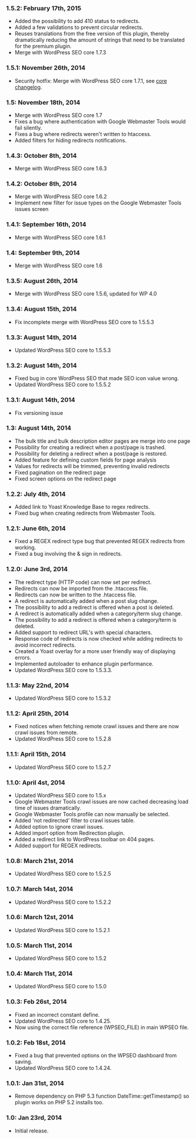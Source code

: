 ### 1.5.2: February 17th, 2015
* Added the possibility to add 410 status to redirects.
* Added a few validations to prevent circular redirects.
* Reuses translations from the free version of this plugin, thereby dramatically reducing the amount of strings that need to be translated for the premium plugin.
* Merge with WordPress SEO core 1.7.3

### 1.5.1: November 26th, 2014
* Security hotfix: Merge with WordPress SEO core 1.7.1, see [core changelog](https://wordpress.org/plugins/wordpress-seo/changelog/).

### 1.5: November 18th, 2014
* Merge with WordPress SEO core 1.7
* Fixes a bug where authentication with Google Webmaster Tools would fail silently.
* Fixes a bug where redirects weren't written to htaccess.
* Added filters for hiding redirects notifications.

### 1.4.3: October 8th, 2014
* Merge with WordPress SEO core 1.6.3

### 1.4.2: October 8th, 2014
* Merge with WordPress SEO core 1.6.2
* Implement new filter for issue types on the Google Webmaster Tools issues screen

### 1.4.1: September 16th, 2014
* Merge with WordPress SEO core 1.6.1

### 1.4: September 9th, 2014
* Merge with WordPress SEO core 1.6

### 1.3.5: August 26th, 2014
* Merge with WordPress SEO core 1.5.6, updated for WP 4.0

### 1.3.4: August 15th, 2014
* Fix incomplete merge with WordPress SEO core to 1.5.5.3

### 1.3.3: August 14th, 2014
* Updated WordPress SEO core to 1.5.5.3

### 1.3.2: August 14th, 2014
* Fixed bug in core WordPress SEO that made SEO icon value wrong.
* Updated WordPress SEO core to 1.5.5.2

### 1.3.1: August 14th, 2014
* Fix versioning issue

### 1.3: August 14th, 2014
* The bulk title and bulk description editor pages are merge into one page
* Possibility for creating a redirect when a post/page is trashed.
* Possibility for deleting a redirect when a post/page is restored.
* Added feature for defining custom fields for page analysis
* Values for redirects will be trimmed, preventing invalid redirects
* Fixed pagination on the redirect page
* Fixed screen options on the redirect page

### 1.2.2: July 4th, 2014
* Added link to Yoast Knowledge Base to regex redirects.
* Fixed bug when creating redirects from Webmaster Tools.

### 1.2.1: June 6th, 2014
* Fixed a REGEX redirect type bug that prevented REGEX redirects from working.
* Fixed a bug involving the & sign in redirects.

### 1.2.0: June 3rd, 2014
* The redirect type (HTTP code) can now set per redirect.
* Redirects can now be imported from the .htaccess file.
* Redirects can now be written to the .htaccess file.
* A redirect is automatically added when a post slug change.
* The possibility to add a redirect is offered when a post is deleted.
* A redirect is automatically added when a category/term slug change.
* The possibility to add a redirect is offered when a category/term is deleted.
* Added support to redirect URL's with special characters.
* Response code of redirects is now checked while adding redirects to avoid incorrect redirects.
* Created a Yoast overlay for a more user friendly way of displaying errors.
* Implemented autoloader to enhance plugin performance.
* Updated WordPress SEO core to 1.5.3.3.

### 1.1.3: May 22nd, 2014
* Updated WordPress SEO core to 1.5.3.2

### 1.1.2: April 25th, 2014
* Fixed notices when fetching remote crawl issues and there are now crawl issues from remote.
* Updated WordPress SEO core to 1.5.2.8

### 1.1.1: April 15th, 2014
* Updated WordPress SEO core to 1.5.2.7

### 1.1.0: April 4st, 2014
* Updated WordPress SEO core to 1.5.x
* Google Webmaster Tools crawl issues are now cached decreasing load time of issues dramatically.
* Google Webmaster Tools profile can now manually be selected.
* Added 'not redirected' filter to crawl issues table.
* Added option to ignore crawl issues.
* Added import option from Redirection plugin.
* Added a redirect link to WordPress toolbar on 404 pages.
* Added support for REGEX redirects.

### 1.0.8: March 21st, 2014
* Updated WordPress SEO core to 1.5.2.5

### 1.0.7: March 14st, 2014
* Updated WordPress SEO core to 1.5.2.2

### 1.0.6: March 12st, 2014
* Updated WordPress SEO core to 1.5.2.1

### 1.0.5: March 11st, 2014
* Updated WordPress SEO core to 1.5.2

### 1.0.4: March 11st, 2014
* Updated WordPress SEO core to 1.5.0

### 1.0.3: Feb 26st, 2014
* Fixed an incorrect constant define.
* Updated WordPress SEO core to 1.4.25.
* Now using the correct file reference (WPSEO_FILE) in main WPSEO file.

### 1.0.2: Feb 18st, 2014
* Fixed a bug that prevented options on the WPSEO dashboard from saving.
* Updated WordPress SEO core to 1.4.24.

### 1.0.1: Jan 31st, 2014
* Remove dependency on PHP 5.3 function DateTime::getTimestamp() so plugin works on PHP 5.2 installs too.

### 1.0: Jan 23rd, 2014
* Initial release.
